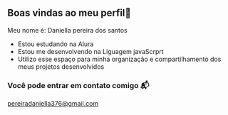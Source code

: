 ## Boas vindas ao meu perfil💙

Meu nome é: Daniella pereira dos santos

- Estou estudando na Alura
- Estou me desenvolvendo na Liguagem javaScrprt
- Utilizo esse espaço para minha organização e compartilhamento dos meus projetos desenvolvidos

### Você pode entrar em contato comigo 📬
pereiradaniella376@gmail.com





